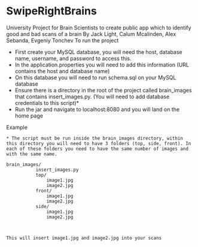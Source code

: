 # SwipeRightBrains

University Project for Brain Scientists to create public app which to identify good and bad scans of a brain
By Jack Light, Calum Mcalinden, Alex Sebanda, Evgeniy Tonchev
To run the project

 - First create your MySQL database, you will need the host, database name, username, and password to access this.
 - In the application.properties you will need to add this information (URL contains the host and database name)
 - On this database you will need to run schema.sql on your MySQL database
 - Ensure there is a directory in the root of the project called brain_images that contains insert_images.py. (You will need to add database credentials to this script)*
 - Run the jar and navigate to localhost:8080 and you will land on the home page
  
 Example
 ````
 * The script must be run inside the brain_images directory, within this directory you will need to have 3 folders (top, side, front). In each of these folders you need to have the same number of images and with the same name.
  
 brain_images/
            insert_images.py
            top/
                image1.jpg
                image2.jpg
            front/
                image1.jpg
                image2.jpg
            side/
                image1.jpg
                image2.jpg
            
               
               
 This will insert image1.jpg and image2.jpg into your scans
```` 